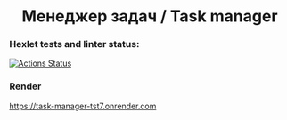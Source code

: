 <div align="center">
<h1>Менеджер задач / Task manager</h1>
</div>

### Hexlet tests and linter status:
[![Actions Status](https://github.com/zainutdinov/python-project-52/actions/workflows/hexlet-check.yml/badge.svg)](https://github.com/zainutdinov/python-project-52/actions)

### Render
https://task-manager-tst7.onrender.com